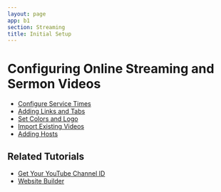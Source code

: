 ```yaml
---
layout: page
app: b1
section: Streaming
title: Initial Setup
---
```


# Configuring Online Streaming and Sermon Videos

<div id="videoContainer">
  <ul id="playlist">
      <li class="active"><a href="/videos/b1/streaming/services/output.mp4">Configure Service Times</a></li>
      <li><a href="/videos/b1/streaming/links-tabs/output.mp4">Adding Links and Tabs</a></li>
      <li><a href="/videos/b1/streaming/appearance/output.mp4">Set Colors and Logo</a></li>
      <li><a href="/videos/b1/streaming/import/output.mp4">Import Existing Videos</a></li>
      <li><a href="/videos/b1/streaming/hosts/output.mp4">Adding Hosts</a></li>
  </ul>
</div>

## Related Tutorials
- <a href="/b1/streaming/youtube-channel-id.html">Get Your YouTube Channel ID</a>
- <a href="/b1/website-admin/initial-setup.html">Website Builder</a>
